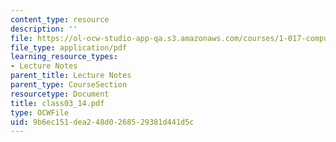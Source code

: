 ```yaml
---
content_type: resource
description: ''
file: https://ol-ocw-studio-app-qa.s3.amazonaws.com/courses/1-017-computing-and-data-analysis-for-environmental-applications-fall-2003/9b6ec151dea248d0268529381d441d5c_class03_14.pdf
file_type: application/pdf
learning_resource_types:
- Lecture Notes
parent_title: Lecture Notes
parent_type: CourseSection
resourcetype: Document
title: class03_14.pdf
type: OCWFile
uid: 9b6ec151-dea2-48d0-2685-29381d441d5c
---
```

